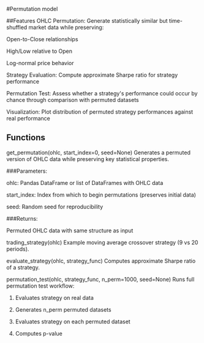 #Permutation model

##Features
OHLC Permutation: Generate statistically similar but time-shuffled market data while preserving:

Open-to-Close relationships

High/Low relative to Open

Log-normal price behavior

Strategy Evaluation: Compute approximate Sharpe ratio for strategy performance

Permutation Test: Assess whether a strategy's performance could occur by chance through comparison with permuted datasets

Visualization: Plot distribution of permuted strategy performances against real performance

## Functions
get_permutation(ohlc, start_index=0, seed=None)
Generates a permuted version of OHLC data while preserving key statistical properties.

###Parameters:

ohlc: Pandas DataFrame or list of DataFrames with OHLC data

start_index: Index from which to begin permutations (preserves initial data)

seed: Random seed for reproducibility

###Returns:

Permuted OHLC data with same structure as input

trading_strategy(ohlc)
Example moving average crossover strategy (9 vs 20 periods).

evaluate_strategy(ohlc, strategy_func)
Computes approximate Sharpe ratio of a strategy.

permutation_test(ohlc, strategy_func, n_perm=1000, seed=None)
Runs full permutation test workflow:

1. Evaluates strategy on real data

2. Generates n_perm permuted datasets

3. Evaluates strategy on each permuted dataset

4. Computes p-value
